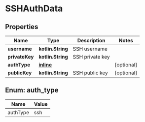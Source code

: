 
# SSHAuthData

## Properties
Name | Type | Description | Notes
------------ | ------------- | ------------- | -------------
**username** | **kotlin.String** | SSH username | 
**privateKey** | **kotlin.String** | SSH private key | 
**authType** | [**inline**](#AuthType) |  |  [optional]
**publicKey** | **kotlin.String** | SSH public key |  [optional]


<a name="AuthType"></a>
## Enum: auth_type
Name | Value
---- | -----
authType | ssh



